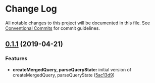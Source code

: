 # Change Log

All notable changes to this project will be documented in this file.
See [Conventional Commits](https://conventionalcommits.org) for commit guidelines.

## [0.1.1](https://github.com/xiel/location-state/compare/v0.0.1-alpha.2...v0.1.1) (2019-04-21)


### Features

* **createMergedQuery, parseQueryState:** initial version of createMergedQuery, parseQueryState ([5ac13d9](https://github.com/xiel/location-state/commit/5ac13d9))
